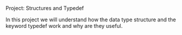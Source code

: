 <html>
<head>Project: Structures and Typedef</head>
<body>
<p>In this project we will understand how the data type structure and the keyword typedef work and why are they useful.
</p>
</body>
</html>